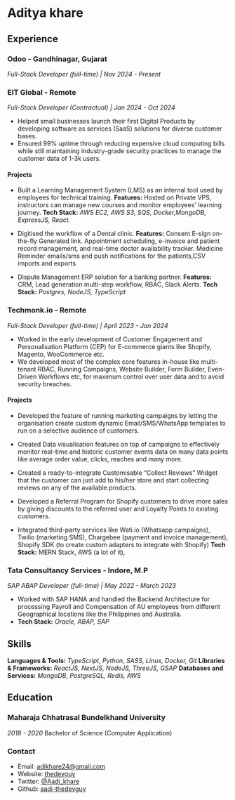 # Aditya khare


## Experience


### Odoo - Gandhinagar, Gujarat

_Full-Stack Developer (full-time) | Nov 2024 - Present_


### EIT Global - Remote

_Full-Stack Developer (Contractual) | Jan 2024 - Oct 2024_

- Helped small businesses launch their first Digital Products by developing software as services (SaaS) solutions for diverse customer bases.
- Ensured 99% uptime through reducing expensive cloud computing bills while still maintaining industry-grade security practices to manage the customer data of 1-3k users.

#### Projects

- Built a Learning Management System (LMS) as an internal tool used by employees for technical training.
  **Features:** Hosted on Private VPS, instructors can manage new courses and monitor employees' learning journey.
  **Tech Stack:** _AWS EC2, AWS S3, SQS, Docker,MongoDB, ExpressJS, React._

- Digitised the workflow of a Dental clinic.
**Features:** Consent E-sign on-the-fly Generated link. Appointment scheduling, e-invoice and patient record management, and real-time doctor availability tracker.
Medicine Reminder emails/sms and push notifications for the patients,CSV imports and exports

- Dispute Management ERP solution for a banking partner. **Features:** CRM, Lead generation multi-step workflow, RBAC, Slack Alerts. **Tech Stack:** *Postgres, NodeJS, TypeScript* 


### Techmonk.io - Remote

_Full-Stack Developer (full-time) | April 2023 - Jan 2024_

- Worked in the early development of Customer Engagement and Personalisation Platform (CEP) for E-commerce giants like Shopify, Magento, WooCommerce etc.
- We developed most of the complex core features in-house like multi-tenant RBAC, Running Campaigns, Website Builder, Form Builder, Even-Driven Workflows etc, for maximum control over user data
and to avoid security breaches.

#### Projects

- Developed the feature of running marketing campaigns by letting the organisation create
custom dynamic Email/SMS/WhatsApp templates to run on a selective audience of
customers.

- Created Data visualisation features on top of campaigns to effectively monitor real-time
and historic customer events data on many data points like average order value, clicks,
reaches and many more.

- Created a ready-to-integrate Customisable “Collect Reviews” Widget that the customer
can just add to his/her store and start collecting reviews on any of the available products.

- Developed a Referral Program for Shopify customers to drive more sales by giving
discounts to the referred user and Loyalty Points to existing customers.

- Integrated third-party services like Wati.io (Whatsapp campaigns), Twilio (marketing
SMS), Chargebee (payment and invoice management), Shopify SDK (to create custom adapters
to integrate with Shopify)
**Tech Stack:** MERN Stack, AWS (a lot of it),


### Tata Consultancy Services - Indore, M.P

_SAP ABAP Developer (full-time) | May 2022 - March 2023_

- Worked with SAP HANA and handled the Backend Architecture for processing Payroll and
Compensation of AU employees from different Geographical locations like the Philippines and
Australia.
- **Tech Stack:** *Oracle, ABAP, SAP*



## Skills

**Languages & Tools:** *TypeScript, Python, SASS, Linux, Docker, Git*
**Libraries & Frameworks:** *ReactJS, NextJS, NodeJS, ThreeJS, GSAP*
**Databases and Services:** *MongoDB, PostgreSQL, Redis, AWS*


## Education

### Maharaja Chhatrasal Bundelkhand University

_2018 - 2020_
Bachelor of Science (Computer Application)


### Contact

- Email: adikhare24@gmail.com
- Website: [thedevguy](https://thedevguy.in)
- Twitter: [@Aadi_khare](https://twitter.com/Aadi_khare)
- Github: [aadi-thedevguy](http://github.com/aadi-thedevguy)
